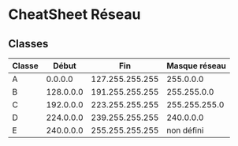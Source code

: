 # CheatSheet Réseau

## Classes

| Classe | Début     | Fin             | Masque réseau |
| ------ | --------- | --------------- | ------------- |
| A      | 0.0.0.0   | 127.255.255.255 | 255.0.0.0     |
| B      | 128.0.0.0 | 191.255.255.255 | 255.255.0.0   |
| C      | 192.0.0.0 | 223.255.255.255 | 255.255.255.0 |
| D      | 224.0.0.0 | 239.255.255.255 | 240.0.0.0     |
| E      | 240.0.0.0 | 255.255.255.255 | non défini    |
